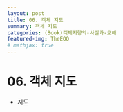 ```yaml
---
layout: post
title: 06. 객체 지도
summary: 객체 지도
categories: (Book)객체지향의-사실과-오해
featured-img: TheEOO
# mathjax: true
---
```


# 06. 객체 지도

- 지도
